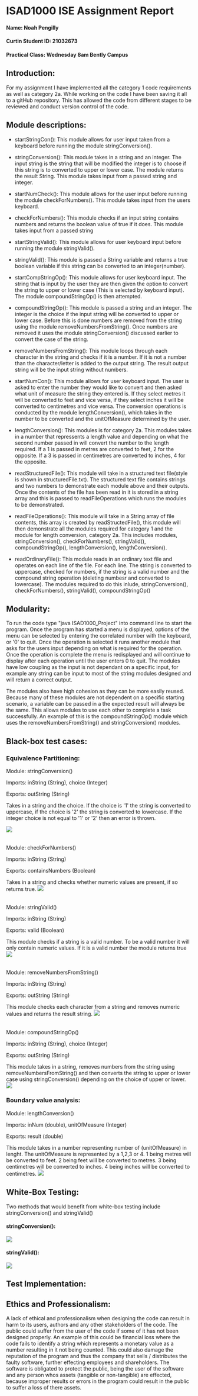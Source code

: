 # ISAD1000 ISE Assignment Report
#### Name: Noah Pengilly
#### Curtin Student ID: 21032673
#### Practical Class: Wednesday 8am Bently Campus
## Introduction:
For my assignment I have implemented all the category 1 code requirements as well as category 2a. While working on the code I have been saving it all to a gitHub repository. This has allowed the code from different stages to be reviewed and conduct version control of the code.
## Module descriptions:
* startStringCon(): This module allows for user input taken from a keyboard before running the module stringConversion().

* stringConversion(): This module takes in a string and an integer. The input string is the string that will be modified the integer is to choose if this string is to converted to upper or lower case. The module returns the result String. This module takes input from a passed string and integer.

* startNumCheck(): This module allows for the user input before running the module checkForNumbers(). This module takes input from the users keyboard.

* checkForNumbers(): This module checks if an input string contains numbers and returns the boolean value of true if it does. This module takes input from a passed string

* startStringValid(): This module allows for user keyboard input before running the module stringValid().

* stringValid(): This module is passed a String variable and returns a true boolean variable if this string can be converted to an integer(number). 

* startCompStringOp(): This module allows for user keyboard input. The string that is input by the user they are then given the option to convert the string to upper or lower case (This is selected by keyboard input). The module compoundStringOp() is then attempted.

* compoundStringOp(): This module is passed a string and an integer. The integer is the choice if the input string will be converted to upper or lower case. Before this is done numbers are removed from the string using the module removeNumbersFromString(). Once numbers are removed it uses the module stringConversion() discussed earlier to convert the case of the string.

* removeNumbersFromString(): This module loops through each character in the string and checks if it is a number. If it is not a number than the character/letter is added to the output string. The result output string will be the input string without numbers.

* startNumCon(): This module allows for user keyboard input. The user is asked to enter the number they would like to convert and then asked what unit of measure the string they entered is. If they select metres it will be converted to feet and vice versa, if they select inches it will be converted to centimetres and vice versa. The conversion operations is conducted by the module lengthConversion(), which takes in the number to be converted and the unitOfMeasure determined by the user.

* lengthConversion(): This modules is for category 2a. This modules takes in a number that repressents a length value and depending on what the second number passed in will convert the number to the length required. If a 1 is passed in metres are converted to feet, 2 for the opposite. If a 3 is passed in centimetres are converted to inches, 4 for the opposite.

* readStructuredFile(): This module will take in a structured text file(style is shown in structuredFile.txt). The structured text file contains strings and two numbers to demonstrate each module above and their outputs. Once the contents of the file has been read in it is stored in a string array and this is passed to readFileOperations which runs the modules to be demonstrated.

* readFileOperations(): This module will take in a String array of file contents, this array is created by readStructedFile(), this module will then demonstrate all the modules required for category 1 and the module for length conversion, category 2a. This includes modules, stringConversion(), checkForNumbers(), stringValid(), compoundStringOp(), lengthConversion(), lengthConversion().

* readOrdinaryFile(): This module reads in an ordinary text file and operates on each line of the file. For each line. The string is converted to uppercase, checked for numbers, if the string is a valid number and the compound string operation (deleting numbesr and converted to lowercase). The modules required to do this inlude, stringConversion(), checkForNumbers(), stringValid(), compoundStringOp()

## Modularity:
To run the code type "java ISAD1000_Project" into command line to start the program. Once the program has started a menu is displayed, options of the menu can be selected by entering the correlated number with the keyboard, or '0' to quit. Once the operation is selected it runs another module that asks for the users input depending on what is required for the operation. Once the operation is complete the menu is redisplayed and will continue to display after each operation until the user enters 0 to quit. 
The modules have low coupling as the input is not dependant on a specific input, for example any string can be input to most of the string modules designed and will return a correct output.

The modules also have high cohesion as they can be more easily reused.
Because many of these modules are not dependent on a specific starting scenario, a variable can be passed in a the expected result will always be the same. This allows modules to use each other to complete a task successfully. An example of this is the compoundStringOp() module which uses the removeNumbersFromString() and stringConversion() modules.


## Black-box test cases:
### Equivalence Partitioning:
Module: stringConversion()

Imports: inString (String), choice (Integer)

Exports: outString (String)

Takes in a string and the choice. If the choice is '1' the string is converted to uppercase, if the choice is '2' the string is converted to lowercase. If the integer choice is not equal to '1' or '2' then an error is thrown.

![](stringConversion.PNG)
######

Module: checkForNumbers()

Imports: inString (String)

Exports: containsNumbers (Boolean)

Takes in a string and checks whether numeric values are present, if so returns true.
![](checkForNumbers.PNG)
######

Module: stringValid()

Imports: inString (String)

Exports: valid (Boolean)

This module checks if a string is a valid number. To be a valid number it will only contain numeric values. If it is a valid number the module returns true
![](stringValid.PNG)
######

Module: removeNumbersFromString()

Imports: inString (String)

Exports: outString (String)

This module checks each character from a string and removes numeric values and returns the result string.
![](removeNumbersFromString.PNG)
######

Module: compoundStringOp()

Imports: inString (String), choice (Integer)

Exports: outString (String)

This module takes in a string, removes numbers from the string using removeNumbersFromString() and then converts the string to upper or lower case using stringConversion() depending on the choice of upper or lower.
![](compoundStringOp.PNG)


### Boundary value analysis:
Module: lengthConversion()

Imports: inNum (double), unitOfMeasure (Integer)

Exports: result (double)

This module takes in a number representing number of (unitOfMeasure) in lenght. The unitOfMeasure is represented by a 1,2,3 or 4. 1 being metres will be converted to feet. 2 being feet will be converted to metres. 3 being centimetres will be converted to inches. 4 being inches will be converted to centimetres.
![](lengthConversion.PNG)


## White-Box Testing:
Two methods that would benefit from white-box testing include stringConversion() and stringValid()

#### stringConversion():
![](stringConversion_whiteTest.PNG)

#### stringValid():
![](StringValid_whiteTest.PNG)


## Test Implementation:




## Ethics and Professionalism:
A lack of ethical and professionalism when designing the code can result in harm to its users, authors and any other stakeholders of the code. The public could suffer from the user of the code if some of it has not been designed properly. An example of this could be financial loss where the code fails to identify a string which represents a monetary value as a number resulting in it not being counted. This could also damage the reputation of the program and thus the company that sells / distributes the faulty software, further effecting employees and shareholders. The software is obligated to protect the public, being the user of the software and any person whos assets (tangible or non-tangible) are effected, because improper results or errors in the program could result in the public to suffer a loss of there assets.

